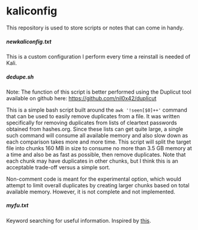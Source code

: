 # kaliconfig
This repository is used to store scripts or notes that can come in handy. 

##### newkaliconfig.txt
This is a custom configuration I perform every time a reinstall is needed of Kali.

##### dedupe.sh
Note: The function of this script is better performed using the Duplicut tool available on github here: https://github.com/nil0x42/duplicut

This is a simple bash script built around the `awk '!seen[$0]++'` command that can be used to easily remove duplicates from a file. It was written specifically for removing duplicates from lists of cleartext passwords obtained from hashes.org. Since these lists can get quite large, a single such command will consume all available memory and also slow down as each comparison takes more and more time. This script will split the target file into chunks 160 MB in size to consume no more than 3.5 GB memory at a time and also be as fast as possible, then remove duplicates. Note that each chunk may have duplicates in other chunks, but I think this is an acceptable trade-off versus a simple sort.

Non-comment code is meant for the experimental option, which would attempt to limit overall duplicates by creating larger chunks based on total available memory. However, it is not complete and not implemented.

##### myfu.txt
Keyword searching for useful information. Inspired by [this](https://rmccurdy.com/scripts/fu.txt).
